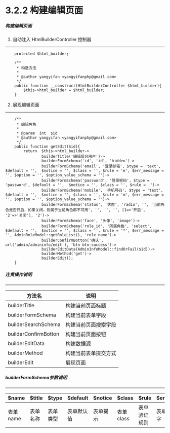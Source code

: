 3.2.2 构建编辑页面
===

##### 构建编辑页面

1. 自动注入 HtmlBuilderController 控制器
----------------------------------

```
    protected $html_builder;

    /**
     * 构造方法
     *
     * @author yangyifan <yangyifanphp@gmail.com>
     */
    public function __construct(HtmlBuilderController $html_builder){
        $this->html_builder = $html_builder;
    }
```
 
2. 展现编辑页面
----------------------------------

```
    /**
     * 编辑角色
     *
     * @param  int  $id
     * @author yangyifan <yangyifanphp@gmail.com>
     */
    public function getEdit($id){
        return  $this->html_builder->
                builderTitle('编辑后台用户')->
                builderFormSchema('id', 'id', 'hidden')->
                builderFormSchema('email', '登录邮箱', $type = 'text', $default = '',  $notice = '', $class = '', $rule = 'e', $err_message = '', $option = '', $option_value_schema = '')->
                builderFormSchema('password', '登录密码', $type = 'password', $default = '',  $notice = '', $class = '', $rule = '')->
                builderFormSchema('mobile', '手机号码', $type = 'text', $default = '',  $notice = '', $class = '', $rule = 'm', $err_message = '', $option = '', $option_value_schema = '')->
                builderFormSchema('status', '状态', 'radio', '', '当前角色是否开启，如果关闭，则属于当前角色都不可用', '', '', '', [1=>'开启', '2'=>'关闭'], '2')->
                builderFormSchema('face', '头像', 'image')->
                builderFormSchema('role_id', '所属角色', 'select', $default = '',  $notice = '', $class = '', $rule = '*', $err_message = '', AdminRoleModel::getRoleList(), 'role_name')->
                builderConfirmBotton('确认', url('admin/admininfo/edit'), 'btn btn-success')->
                builderEditData(AdminInfoModel::findOrFail($id))->
                builderMethod('get')->
                builderEdit();
    }
```

##### 连贯操作说明
----------------------------------

方法名|说明
-----|---
builderTitle|构建当前页面标题
builderFormSchema|构建当前表单字段
builderSearchSchema|构建当前页面搜索字段
builderConfirmBotton|构建当前页面按钮
builderEditData|构建数据源
builderMethod|构建当前表单提交方式
builderEdit|展现页面

##### builderFormSchema参数说明
----------------------------------

$name|$title|$type|$default|$notice|$class|$rule|$err_message|$option|$option_value_schema
-------|--------|------|------|-------|------|------|----|-------|----
表单name|表单名称|表单类型|表单默认值|表单提示|表单class|表单验证规则|表单验证提示文字|选项|选项值


